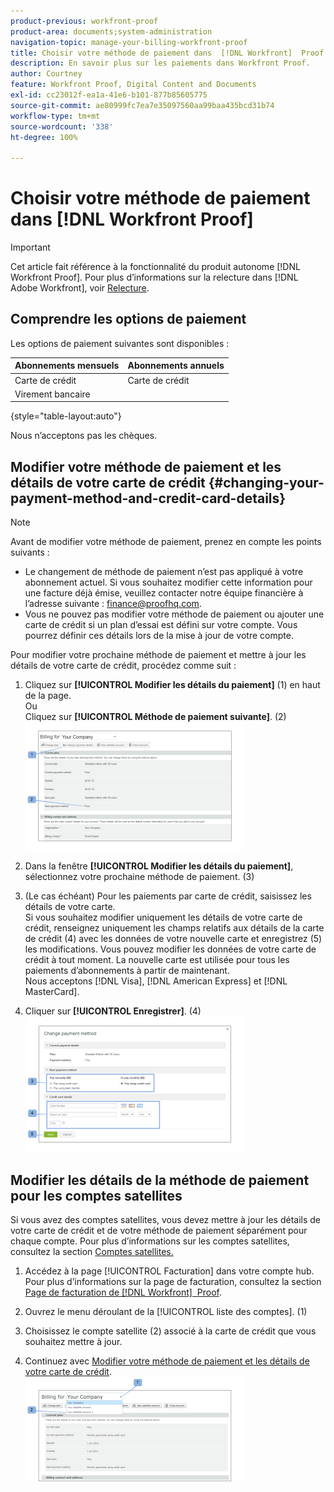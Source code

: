 ```yaml
---
product-previous: workfront-proof
product-area: documents;system-administration
navigation-topic: manage-your-billing-workfront-proof
title: Choisir votre méthode de paiement dans  [!DNL Workfront]  Proof
description: En savoir plus sur les paiements dans Workfront Proof.
author: Courtney
feature: Workfront Proof, Digital Content and Documents
exl-id: cc23012f-ea1a-41e6-b101-877b85605775
source-git-commit: ae80999fc7ea7e35097560aa99baa435bcd31b74
workflow-type: tm+mt
source-wordcount: '338'
ht-degree: 100%

---
```


# Choisir votre méthode de paiement dans [!DNL Workfront Proof]

>[!IMPORTANT]
>
>Cet article fait référence à la fonctionnalité du produit autonome [!DNL Workfront Proof]. Pour plus d’informations sur la relecture dans [!DNL Adobe Workfront], voir [Relecture](../../../review-and-approve-work/proofing/proofing.md).

## Comprendre les options de paiement

Les options de paiement suivantes sont disponibles :

| **Abonnements mensuels** | **Abonnements annuels** |
|---|---|
| Carte de crédit | Carte de crédit |
| Virement bancaire |

{style="table-layout:auto"}

Nous n’acceptons pas les chèques.

## Modifier votre méthode de paiement et les détails de votre carte de crédit {#changing-your-payment-method-and-credit-card-details}

>[!NOTE]
>
>Avant de modifier votre méthode de paiement, prenez en compte les points suivants :
>
>* Le changement de méthode de paiement n’est pas appliqué à votre abonnement actuel. Si vous souhaitez modifier cette information pour une facture déjà émise, veuillez contacter notre équipe financière à l’adresse suivante : [finance@proofhq.com](mailto:finance@proofhq.com).
>* Vous ne pouvez pas modifier votre méthode de paiement ou ajouter une carte de crédit si un plan d’essai est défini sur votre compte. Vous pourrez définir ces détails lors de la mise à jour de votre compte.
>



Pour modifier votre prochaine méthode de paiement et mettre à jour les détails de votre carte de crédit, procédez comme suit :

1. Cliquez sur **[!UICONTROL Modifier les détails du paiement]** (1) en haut de la page.\
   Ou\
   Cliquez sur **[!UICONTROL Méthode de paiement suivante]**. (2)\
   ![Payment_and_CC_details1.png](assets/payment-and-cc-details1-350x205.png)

1. Dans la fenêtre **[!UICONTROL Modifier les détails du paiement]**, sélectionnez votre prochaine méthode de paiement. (3)
1. (Le cas échéant) Pour les paiements par carte de crédit, saisissez les détails de votre carte.\
   Si vous souhaitez modifier uniquement les détails de votre carte de crédit, renseignez uniquement les champs relatifs aux détails de la carte de crédit (4) avec les données de votre nouvelle carte et enregistrez (5) les modifications. Vous pouvez modifier les données de votre carte de crédit à tout moment. La nouvelle carte est utilisée pour tous les paiements d’abonnements à partir de maintenant.\
   Nous acceptons [!DNL Visa], [!DNL American Express] et [!DNL MasterCard].

1. Cliquer sur **[!UICONTROL Enregistrer]**. (4)\
   ![Payment_and_CC_details.png](assets/payment-and-cc-details-350x217.png)

## Modifier les détails de la méthode de paiement pour les comptes satellites

Si vous avez des comptes satellites, vous devez mettre à jour les détails de votre carte de crédit et de votre méthode de paiement séparément pour chaque compte. Pour plus d’informations sur les comptes satellites, consultez la section [Comptes satellites.](https://support.workfront.com/hc/en-us/sections/115000921108-Satellite-accounts)

1. Accédez à la page [!UICONTROL Facturation] dans votre compte hub.\
   Pour plus d’informations sur la page de facturation, consultez la section [Page de facturation de  [!DNL Workfront]  Proof](../../../workfront-proof/wp-billingsettings/manage-your-billing/wp-billing-page.md).

1. Ouvrez le menu déroulant de la [!UICONTROL liste des comptes]. (1)
1. Choisissez le compte satellite (2) associé à la carte de crédit que vous souhaitez mettre à jour.
1. Continuez avec [Modifier votre méthode de paiement et les détails de votre carte de crédit](#changing-your-payment-method-and-credit-card-details).\
   ![Satellite_Account_Billing_Page.png](assets/satellite-account-billing-page-350x167.png)
